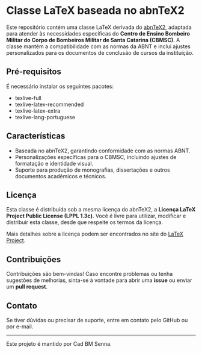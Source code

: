 # Classe LaTeX baseada no abnTeX2

Este repositório contém uma classe LaTeX derivada do [abnTeX2](https://github.com/abntex/abntex2), adaptada para atender às necessidades específicas do **Centro de Ensino Bombeiro Militar do Corpo de Bombeiros Militar de Santa Catarina (CBMSC)**. A classe mantém a compatibilidade com as normas da ABNT e inclui ajustes personalizados para os documentos de conclusão de cursos da instituição.

## Pré-requisitos
 É necessário instalar os seguintes pacotes:
 - texlive-full 
 - texlive-latex-recommended
 - texlive-latex-extra
 - texlive-lang-portuguese

## Características

- Baseada no abnTeX2, garantindo conformidade com as normas ABNT.
- Personalizações específicas para o CBMSC, incluindo ajustes de formatação e identidade visual.
- Suporte para produção de monografias, dissertações e outros documentos acadêmicos e técnicos.

## Licença

Esta classe é distribuída sob a mesma licença do abnTeX2, a **Licença LaTeX Project Public License (LPPL 1.3c)**. Você é livre para utilizar, modificar e distribuir esta classe, desde que respeite os termos da licença.

Mais detalhes sobre a licença podem ser encontrados no site do [LaTeX Project](https://www.latex-project.org/lppl/).

## Contribuições

Contribuições são bem-vindas! Caso encontre problemas ou tenha sugestões de melhorias, sinta-se à vontade para abrir uma **issue** ou enviar um **pull request**.

## Contato

Se tiver dúvidas ou precisar de suporte, entre em contato pelo GitHub ou por e-mail.

---

Este projeto é mantido por Cad BM Senna.

